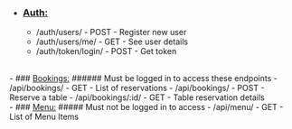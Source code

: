 - ### <u>Auth:</u>
    - /auth/users/ - POST - Register new user
    - /auth/users/me/ - GET - See user details
    - /auth/token/login/ - POST - Get token  
</br>
- ### <u>Bookings:</u>
    ###### Must be logged in to access these endpoints
    - /api/bookings/ - GET - List of reservations
    - /api/bookings/ - POST - Reserve a table
    - /api/bookings/:id/ - GET - Table reservation details  
</br>
- ### <u>Menu:</u>
    ##### Must not be logged in to access
    - /api/menu/ - GET - List of Menu Items